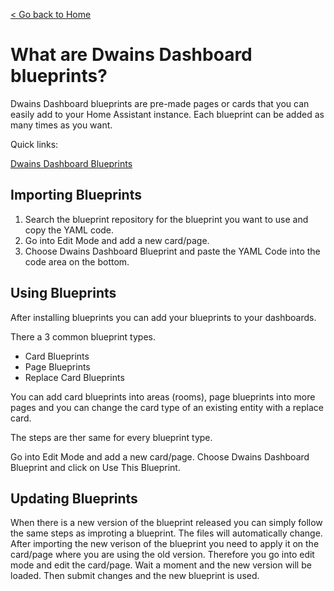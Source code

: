 [< Go back to Home](../index.md)

# What are Dwains Dashboard blueprints?


Dwains Dashboard blueprints are pre-made pages or cards that you can easily add to your Home Assistant instance. Each blueprint can be added as many times as you want.

Quick links:

[Dwains Dashboard Blueprints](https://github.com/dwainscheeren/dwains-dashboard-blueprints)

## Importing Blueprints

1. Search the blueprint repository for the blueprint you want to use and copy the YAML code.
2. Go into Edit Mode and add a new card/page.
3. Choose Dwains Dashboard Blueprint and paste the YAML Code into the code area on the bottom.

## Using Blueprints
After installing blueprints you can add your blueprints to your dashboards.

There a 3 common blueprint types.
- Card Blueprints
- Page Blueprints
- Replace Card Blueprints

You can add card blueprints into areas (rooms), page blueprints into more pages and you can change the card type of an existing entity with a replace card.

The steps are ther same for every blueprint type.

Go into Edit Mode and add a new card/page.
Choose Dwains Dashboard Blueprint and click on Use This Blueprint.

## Updating Blueprints

When there is a new version of the blueprint released you can simply follow the same steps as improting a blueprint.
The files will automatically change. After importing the new verison of the blueprint you need to apply it on the card/page where you are using the old version.
Therefore you go into edit mode and edit the card/page. Wait a moment and the new version will be loaded. Then submit changes and the new blueprint is used.


